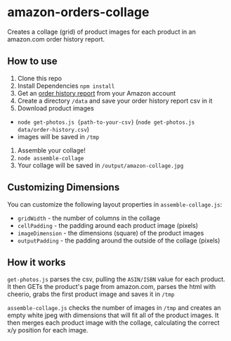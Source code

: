 # amazon-orders-collage

Creates a collage (grid) of product images for each product in an amazon.com order history report.

## How to use

1. Clone this repo
1. Install Dependencies `npm install`
1. Get an [order history report](https://www.amazon.com/gp/b2b/reports) from your Amazon account
1. Create a directory `/data` and save your order history report csv in it
1. Download product images
  - `node get-photos.js {path-to-your-csv}` (`node get-photos.js data/order-history.csv`)
  - images will be saved in `/tmp`
1. Assemble your collage!
  1. `node assemble-collage`
  1. Your collage will be saved in `/output/amazon-collage.jpg`

## Customizing Dimensions

You can customize the following layout properties in `assemble-collage.js`:

- `gridWidth` - the number of columns in the collage
- `cellPadding` - the padding around each product image (pixels)
- `imageDimension` - the dimensions (square) of the product images
- `outputPadding` - the padding around the outside of the collage (pixels)

## How it works

`get-photos.js` parses the csv, pulling the `ASIN/ISBN` value for each product.  It then GETs the product's page from amazon.com, parses the html with cheerio, grabs the first product image and saves it in `/tmp`

`assemble-collage.js` checks the number of images in `/tmp` and creates an empty white jpeg with dimensions that will fit all of the product images.  It then merges each product image with the collage, calculating the correct x/y position for each image.
